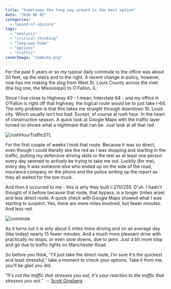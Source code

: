 ```yaml
---
title: "Sometimes the long way around is the best option"
date: "2016-06-02"
categories: 
  - "pound-of-obscure"
tags: 
  - "analysis"
  - "critical-thinking"
  - "long-way-home"
  - "options"
  - "traffic"
coverImage: "commute.png"
---
```


For the past 5 years or so my typical daily commute to the office was about 20 feet, up the stairs and to the right. A recent change in policy, however, now has me making the slog from West St. Louis County across the river (the big one, the Mississippi) to O'Fallon, IL.

Since I live close to Highway 40 - I mean, Interstate 64 - and my office in O'Fallon is right off that highway, the logical route would be to just take I-64. The only problem is that this takes me straight through downtown St. Louis city. Which usually isn't too bad. Except, of course at rush hour. In the heart of construction season. A quick look at Google Maps with the traffic layer turned on shows what a nightmare that can be. Just look at all that red.

![rushHourTrafficSTL](images/rushhourtrafficstl.png)

For the first couple of weeks I took that route. Because it was so direct, even though I could literally see the red as I was stopping and starting in the traffic, putting my defensive driving skills to the test as at least one person every day seemed to actively be trying to take me out. Luckily (for me), every day it was someone else who ended up on the side of the road, insurance company on the phone and the police writing up the report as they all waited for the tow truck.

And then it occurred to me - this is why they built I-270/255. D'uh. I hadn't thought of it before because that route, that bypass, is a longer (miles wise) and less direct route. A quick check with Google Maps showed what I was starting to suspect. Yes, there are more miles involved, but fewer minutes. And less red.

![commute](images/commute.png)

As it turns out it is only about 5 miles more driving and on an average day (like today) nearly 15 fewer minutes. And a much more pleasant drive with practically no stops, or even slow downs, due to jams. Just a bit more stop and go due to traffic lights on Manchester Road.

So before you think, "I'll just take the direct route, I'm sure it's the quickest and least stressful," take a moment to check your options. Take it from me, you'll be glad you did.

_"It's not the traffic that stresses you out, it's your reaction to the traffic that stresses you out."_  -- [Scott Ginsberg](https://twitter.com/nametagScott)
